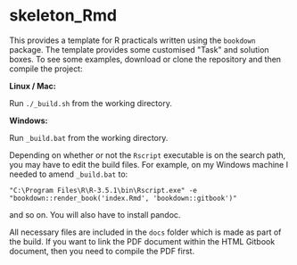 # skeleton_Rmd

This provides a template for R practicals written using the `bookdown` package. The template provides some customised "Task" and solution boxes. To see some examples, download or clone the repository and then compile the project:

**Linux / Mac:**

Run `./_build.sh` from the working directory.

**Windows:**

Run `_build.bat` from the working directory.

Depending on whether or not the `Rscript` executable is on the search path, you may have to edit the build files. For example, on my Windows machine I needed to amend `_build.bat` to:

```
"C:\Program Files\R\R-3.5.1\bin\Rscript.exe" -e "bookdown::render_book('index.Rmd', 'bookdown::gitbook')"
```

and so on. You will also have to install pandoc.

All necessary files are included in the `docs` folder which is made as part of the build. If you want to link the PDF document within the HTML Gitbook document, then you need to compile the PDF first.

